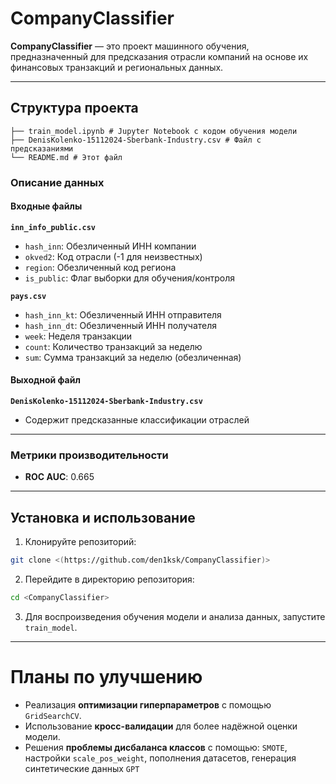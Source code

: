 # CompanyClassifier 

**CompanyClassifier** — это проект машинного обучения, предназначенный для предсказания отрасли компаний на основе их финансовых транзакций и региональных данных.  

---

## Структура проекта

```
├── train_model.ipynb # Jupyter Notebook с кодом обучения модели
├── DenisKolenko-15112024-Sberbank-Industry.csv # Файл с предсказаниями 
└── README.md # Этот файл
```

### Описание данных

#### Входные файлы

**`inn_info_public.csv`**  
- `hash_inn`: Обезличенный ИНН компании  
- `okved2`: Код отрасли (-1 для неизвестных)  
- `region`: Обезличенный код региона  
- `is_public`: Флаг выборки для обучения/контроля  

**`pays.csv`**  
- `hash_inn_kt`: Обезличенный ИНН отправителя  
- `hash_inn_dt`: Обезличенный ИНН получателя  
- `week`: Неделя транзакции  
- `count`: Количество транзакций за неделю  
- `sum`: Сумма транзакций за неделю (обезличенная)  

#### Выходной файл

**`DenisKolenko-15112024-Sberbank-Industry.csv`**  
- Содержит предсказанные классификации отраслей 

---

### Метрики производительности

- **ROC AUC**: 0.665  

---

## Установка и использование


1. Клонируйте репозиторий:
```bash
git clone <(https://github.com/den1ksk/CompanyClassifier)>
```

2. Перейдите в директорию репозитория:
```bash
cd <CompanyClassifier>
```

3. Для воспроизведения обучения модели и анализа данных, запустите `train_model`.

---

# Планы по улучшению

- Реализация **оптимизации гиперпараметров** с помощью `GridSearchCV`.
- Использование **кросс-валидации** для более надёжной оценки модели.
- Решения **проблемы дисбаланса классов** с помощью: `SMOTE`, настройки `scale_pos_weight`, пополнения датасетов, генерация синтетические данных `GPT`
